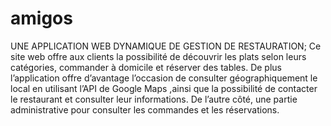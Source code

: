 # amigos
UNE APPLICATION WEB DYNAMIQUE DE GESTION DE RESTAURATION;
Ce site web offre aux clients la possibilité de découvrir les plats selon leurs catégories, commander à domicile et réserver
des tables. De plus l’application offre d’avantage l’occasion de consulter géographiquement le local en utilisant l’API de
Google Maps ,ainsi que la possibilité de contacter le restaurant et consulter leur informations. De l’autre côté, une partie
administrative pour consulter les commandes et les réservations.
